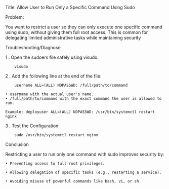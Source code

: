 Title:  Allow User to Run Only a Specific Command Using Sudo

Problem:

You want to restrict a user so they can only execute one specific command using sudo, without giving them full root access.
This is common for delegating limited administrative tasks while maintaining security


Troubleshooting/Diagnose

1 . Open the sudoers file safely using visudo:

		visudo
		
2 . Add the following line at the end of the file:

		username ALL=(ALL) NOPASSWD: /full/path/to/command

	• username with the actual user's name.
	• /full/path/to/command with the exact command the user is allowed to run.
	
	Example: deployuser ALL=(ALL) NOPASSWD: /usr/bin/systemctl restart nginx

3 . Test the Configuration:

		sudo /usr/bin/systemctl restart nginx
	
		
Conclusion

Restricting a user to run only one command with sudo improves security by:

	• Preventing access to full root privileges.

	• Allowing delegation of specific tasks (e.g., restarting a service).

	• Avoiding misuse of powerful commands like bash, vi, or sh.

